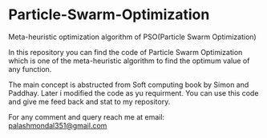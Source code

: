 # Particle-Swarm-Optimization
Meta-heuristic optimization algorithm of PSO(Particle Swarm Optimization)

In this repository you can find the code of Particle Swarm Optimization which is one of the meta-heuristic algorithm to find the optimum value of any function. 

The main concept is abstructed from Soft computing book by Simon and Paddhay. 
Later i modified the code as yu requirment. You can use this code and give me feed back and stat to my repository. 

For any comment and query reach me at email: palashmondal351@gmail.com
